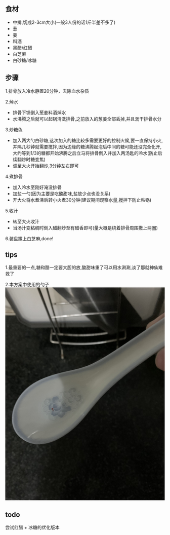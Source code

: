 ## 食材
* 中排,切成2-3cm大小(一般3人份的话1斤半差不多了)
* 葱
* 姜
* 料酒
* 黑醋/红醋
* 白芝麻
* 白砂糖/冰糖

## 步骤
1.排骨放入冷水静置20分钟，去除血水杂质

2.焯水
  - 排骨下锅倒入葱姜料酒焯水
  - 水沸腾之后就可以起锅清洗排骨,之前放入的葱姜全部丢掉,并且沥干排骨水分

3.炒糖色
  - 加入两大勺白砂糖,这次加入的糖比较多需要更好的控制火候,要一直保持小火,并隔几秒钟就需要搅拌,因为边缘的糖沸腾起泡后中间的糖可能还没完全化开,大约等到1/3的糖都开始沸腾之后立马将排骨倒入并加入两汤匙的冷水(防止后续翻炒时糖变焦)
  - 调至大火开始翻炒,3分钟左右即可

4.煮排骨
  - 加入冷水至刚好淹没排骨
  - 加盐一勺(因为主要是吃酸甜味,盐放少点也没关系)
  - 开大火将水煮沸后转小火煮30分钟(建议期间观察水量,搅拌下防止粘锅)

5.收汁
  - 转至大火收汁
  - 当汤汁变粘稠时倒入醋翻炒至有醋香即可(量大概是绕着排骨周围撒上两圈)

6.装盘撒上白芝麻,done!

## tips
1.最重要的一点,糖和醋一定要大胆的放,酸甜味重了可以用水涮涮,淡了那就神仙难救了

2.本方案中使用的勺子
![Spoon](spoon.JPG)

## todo
尝试红醋 + 冰糖的优化版本
